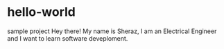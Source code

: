 # hello-world
sample project
Hey there! My name is Sheraz, I am an Electrical Engineer and I want to learn software deveploment. 
